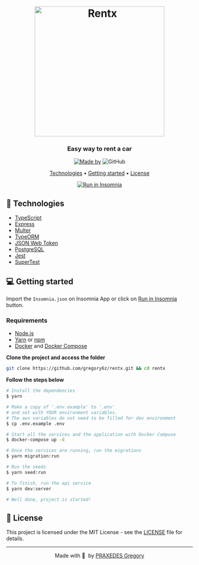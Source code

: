 <h1 align="center">
  <img alt="Rentx" title="Rentx" width="350px"  src=".github/logo.svg" />
</h1>

<h3 align="center">
  Easy way to rent a car
</h3>

<p align="center">
  <a href="https://www.linkedin.com/in/gregory-praxedes-2189b4207/"><img alt="Made by" src="https://img.shields.io/badge/made%20by-Elias%20Gabriel-%23DC1637"></a>
  <img alt="GitHub" src="https://img.shields.io/github/license/EliasGcf/rentx?color=%23DC1637">
</p>

<p align="center">
  <a href="#-technologies">Technologies</a> •
  <a href="#-getting-started">Getting started</a> •
  <a href="#-license">License</a>
</p>

<p id="insomniaButton" align="center">
  <a href="https://insomnia.rest/run/?label=Rentx%20API&uri=https%3A%2F%2Fraw.githubusercontent.com%2FEliasGcf%2Frentx%2Fmain%2FInsomnia.json" target="_blank"><img src="https://insomnia.rest/images/run.svg" alt="Run in Insomnia"></a>
</p>

## 🚀 Technologies

- [TypeScript](https://www.typescriptlang.org/)
- [Express](https://expressjs.com/)
- [Multer](https://github.com/expressjs/multer)
- [TypeORM](https://typeorm.io/#/)
- [JSON Web Token](https://jwt.io/)
- [PostgreSQL](https://www.postgresql.org/)
- [Jest](https://jestjs.io/)
- [SuperTest](https://github.com/visionmedia/supertest)

## 💻 Getting started

Import the `Insomnia.json` on Insomnia App or click on [Run in Insomnia](#insomniaButton) button.

### Requirements

- [Node.js](https://nodejs.org/en/)
- [Yarn](https://classic.yarnpkg.com/) or [npm](https://www.npmjs.com/)
- [Docker](https://www.docker.com/) and [Docker Compose](https://docs.docker.com/compose/)

**Clone the project and access the folder**

```bash
git clone https://github.com/gregory6z/rentx.git && cd rentx
```

**Follow the steps below**

```bash
# Install the dependencies
$ yarn

# Make a copy of '.env.example' to '.env'
# and set with YOUR environment variables.
# The aws variables do not need to be filled for dev environment
$ cp .env.example .env

# Start all the services and the application with Docker Compose
$ docker-compose up -d

# Once the services are running, run the migrations
$ yarn migration:run

# Run the seeds
$ yarn seed:run

# To finish, run the api service
$ yarn dev:server

# Well done, project is started!
```

## 📝 License

This project is licensed under the MIT License - see the [LICENSE](LICENSE) file for details.

---

<p align="center">
  Made with 💜&nbsp; by <a href="https://www.linkedin.com/in/gregory-praxedes-2189b4207/">PRAXEDES Gregory</a>
</p>

